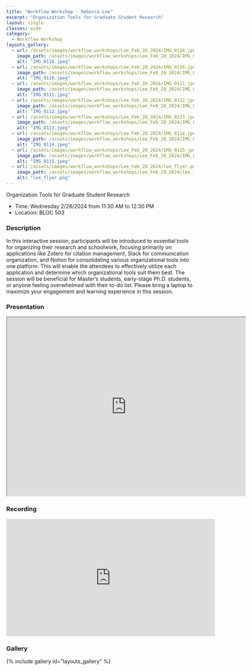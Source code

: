 ```yaml
---
title: "Workflow Workshop - Rebecca Lee"
excerpt: "Organization Tools for Graduate Student Research"
layout: single
classes: wide
category:
  - Workflow Workshop
layouts_gallery:
  - url: /assets/images/workflow_workshops/Lee_Feb_28_2024/IMG_0118.jpeg
    image_path: /assets/images/workflow_workshops/Lee_Feb_28_2024/IMG_0118.jpeg
    alt: "IMG_0118.jpeg"
  - url: /assets/images/workflow_workshops/Lee_Feb_28_2024/IMG_0116.jpeg
    image_path: /assets/images/workflow_workshops/Lee_Feb_28_2024/IMG_0116.jpeg
    alt: "IMG_0116.jpeg"
  - url: /assets/images/workflow_workshops/Lee_Feb_28_2024/IMG_0111.jpeg
    image_path: /assets/images/workflow_workshops/Lee_Feb_28_2024/IMG_0111.jpeg
    alt: "IMG_0111.jpeg"
  - url: /assets/images/workflow_workshops/Lee_Feb_28_2024/IMG_0112.jpeg
    image_path: /assets/images/workflow_workshops/Lee_Feb_28_2024/IMG_0112.jpeg
    alt: "IMG_0112.jpeg"
  - url: /assets/images/workflow_workshops/Lee_Feb_28_2024/IMG_0113.jpeg
    image_path: /assets/images/workflow_workshops/Lee_Feb_28_2024/IMG_0113.jpeg
    alt: "IMG_0113.jpeg"
  - url: /assets/images/workflow_workshops/Lee_Feb_28_2024/IMG_0114.jpeg
    image_path: /assets/images/workflow_workshops/Lee_Feb_28_2024/IMG_0114.jpeg
    alt: "IMG_0114.jpeg"
  - url: /assets/images/workflow_workshops/Lee_Feb_28_2024/IMG_0115.jpeg
    image_path: /assets/images/workflow_workshops/Lee_Feb_28_2024/IMG_0115.jpeg
    alt: "IMG_0115.jpeg"
  - url: /assets/images/workflow_workshops/Lee_Feb_28_2024/lee_flyer.png
    image_path: /assets/images/workflow_workshops/Lee_Feb_28_2024/lee_flyer.png
    alt: "lee_flyer.png"
---
```


Organization Tools for Graduate Student Research
- Time: Wednesday 2/28/2024 from 11:30 AM to 12:30 PM 
- Location: BLOC 503
<!-- - [Recording](https://youtu.be/0dLrYhdTTIk?si=S9TIaLYAbrBxiGen) -->


### Description
In this interactive session, participants will be introduced to essential tools for organizing their research and schoolwork, focusing primarily on applications like Zotero for citation management, Slack for communication organization, and Notion for consolidating various organizational tools into one platform. This will enable the attendees to effectively utilize each application and determine which organizational tools suit them best. The session will be beneficial for Master’s students, early-stage Ph.D. students, or anyone feeling overwhelmed with their to-do list. Please bring a laptop to maximize your engagement and learning experience in this session.

### Presentation
<iframe src="https://drive.google.com/file/d/1zkJ9tJJCXgsQuWOlpk1Cwg_A-vSYEI12/preview" width="640" height="480" allow="autoplay"></iframe>

### Recording 
<iframe width="560" height="315" src="https://www.youtube.com/embed/0dLrYhdTTIk?si=W_3e183vHGVjs0ql" title="YouTube video player" frameborder="0" allow="accelerometer; autoplay; clipboard-write; encrypted-media; gyroscope; picture-in-picture; web-share" allowfullscreen></iframe>

### Gallery 

{% include gallery id="layouts_gallery" %}
